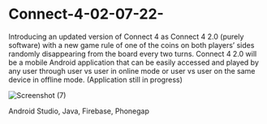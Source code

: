 # Connect-4-02-07-22-

Introducing an updated version of Connect 4 
as Connect 4 2.0 (purely software) with a new game rule of one of the coins on both players’ sides randomly disappearing from the board every two turns. 
Connect 4 2.0 will be a mobile Android application that can be easily accessed and played by any user 
through user vs user in online mode or user vs user on the same device in offline mode. (Application still in progress)

![Screenshot (7)](https://user-images.githubusercontent.com/92398929/155912735-86e76edf-29e8-408e-9db1-742cc0f9d84a.png)


Android Studio, Java, Firebase, Phonegap

